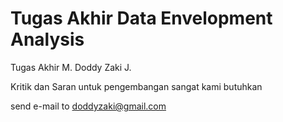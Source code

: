 # Tugas Akhir Data Envelopment Analysis
Tugas Akhir 
M. Doddy Zaki J.

Kritik dan Saran untuk pengembangan sangat kami butuhkan

send e-mail to doddyzaki@gmail.com

